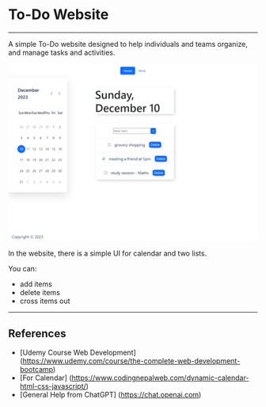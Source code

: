 # To-Do Website
---

A simple To-Do website designed to help individuals and teams organize, and manage tasks and activities.

![Screenshot of the Website](/public/images/ss1.png)

In the website, there is a simple UI for calendar and two lists.

You can:
- add items
- delete items
- cross items out

---
## References
- [Udemy Course Web Development] (https://www.udemy.com/course/the-complete-web-development-bootcamp)
- [For Calendar] (https://www.codingnepalweb.com/dynamic-calendar-html-css-javascript/)
- [General Help from ChatGPT] (https://chat.openai.com)

